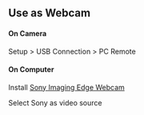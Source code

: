 ## Use as Webcam

#### On Camera

Setup > USB Connection > PC Remote

#### On Computer

Install [Sony Imaging Edge Webcam](https://support.d-imaging.sony.co.jp/app/webcam/en/download/)

Select Sony as video source
